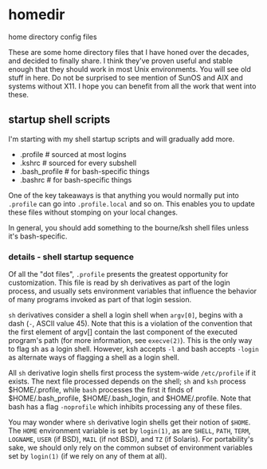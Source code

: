 # homedir
home directory config files

These are some home directory files that I have honed over the decades, and decided to finally share.
I think they've proven useful and stable enough that they should work in most Unix environments.
You will see old stuff in here.  Do not be surprised to see mention of SunOS and AIX and systems without X11.
I hope you can benefit from all the work that went into these.

## startup shell scripts
I'm starting with my shell startup scripts and will gradually add more.

* .profile # sourced at most logins
* .kshrc # sourced for every subshell
* .bash_profile # for bash-specific things
* .bashrc # for bash-specific things

One of the key takeaways is that anything you would normally put into `.profile` can go into `.profile.local` and so on.
This enables you to update these files without stomping on your local changes.

In general, you should add something to the bourne/ksh shell files unless it's bash-specific.

### details - shell startup sequence

Of all the "dot files", `.profile` presents the greatest opportunity for customization.
This file is read by sh derivatives as part of the login process, and usually sets environment variables that
influence the behavior of many programs invoked as part of that login session.

`sh` derivatives consider a shell a login shell when `argv[0]`, begins with a dash (`-`, ASCII value 45).
Note that this is a violation of the convention that the first element of argv[] contain the last component
of the executed program's path (for more information, see `execve(2)`). This is the only way to flag sh as a login shell.
However, ksh accepts `-l` and bash accepts `-login` as alternate ways of flagging a shell as a login shell.

All `sh` derivative login shells first process the system-wide `/etc/profile` if it exists.
The next file processed depends on the shell; `sh` and `ksh` process $HOME/.profile,
while `bash` processes the first it finds of $HOME/.bash_profile, $HOME/.bash_login, and $HOME/.profile.
Note that bash has a flag `-noprofile` which inhibits processing any of these files.

You may wonder where `sh` derivative login shells get their notion of `$HOME`.
The `HOME` environment variable is set by `login(1)`, as are `SHELL`, `PATH`, `TERM`, `LOGNAME`, `USER` (if BSD), `MAIL` (if not BSD),
and `TZ` (if Solaris).
For portability's sake, we should only rely on the common subset of environment variables set by `login(1)`
(if we rely on any of them at all).
